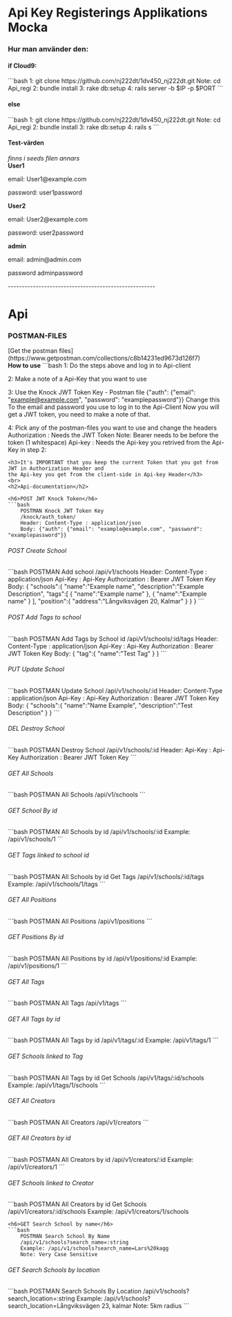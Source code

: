 <h1>Api Key Registerings Applikations Mocka</h1>
<h3>Hur man använder den:</h3>
<h4>if Cloud9:</h4>
```bash
1: git clone https://github.com/nj222dt/1dv450_nj222dt.git
Note: cd Api_regi
2: bundle install
3: rake db:setup 
4: rails server -b $IP -p $PORT
```  
<h4>else</h4>
```bash
1: git clone https://github.com/nj222dt/1dv450_nj222dt.git
Note: cd Api_regi
2: bundle install
3: rake db:setup 
4: rails s
``` 
<h4>Test-värden</h4>
<em>finns i seeds filen annars</em><br>
<strong>User1</strong>
<p>email: User1@example.com</p>
<p>password: user1password</p>
<strong>User2</strong>
<p>email: User2@example.com</p>
<p>password: user2password</p>

<strong>admin</strong>
<p>email: admin@admin.com</p>
<p>password adminpassword</p>
-----------------------------------------------------

<h1>Api</h1>

<h3>POSTMAN-FILES</h3>
[Get the postman files](https://www.getpostman.com/collections/c8b14231ed9673d126f7)
<br>
<strong>How to use</strong>
```bash
1: Do the steps above and log in to Api-client

2: Make a note of a Api-Key that you want to use

3: Use the Knock JWT Token Key - Postman file 
   {"auth": {"email": "example@example.com", "password": "examplepassword"}} Change this
   To the email and password you use to log in to the Api-Client
   Now you will get a JWT token, you need to make a note of that.
   
4: Pick any of the postman-files you want to use and change the headers
    Authorization : Needs the JWT Token Note: Bearer needs to be before the token (1 whitespace)
    Api-key : Needs the Api-key you retrived from the Api-Key in step 2:
    
```
<h3>It's IMPORTANT that you keep the current Token that you got from JWT in Authorization Header and
the Api-key you get from the client-side in Api-key Header</h3>
<br>
<h2>Api-documentation</h2>

<h6>POST JWT Knock Token</h6>
```bash
    POSTMAN Knock JWT Token Key
    /knock/auth_token/
    Header: Content-Type : application/json
    Body: {"auth": {"email": "example@example.com", "password": "examplepassword"}}
```
<h6>POST Create School</h6>
```bash
    POSTMAN Add school
    /api/v1/schools
    Header: Content-Type  : application/json
            Api-Key       : Api-Key
            Authorization : Bearer JWT Token Key
    Body: 
    {
        "schools":{
            "name":"Example name",
            "description":"Example Description",
            "tags":[
            {
                "name":"Example name"
            },
            {
                "name":"Example name"
            }
            ],
            "position":{
                "address":"Långviksvägen 20, Kalmar"
            }
        }
    }
```
<h6>POST Add Tags to school</h6>
```bash
    POSTMAN Add Tags by School id
    /api/v1/schools/:id/tags
    Header: Content-Type  : application/json
            Api-Key       : Api-Key
            Authorization : Bearer JWT Token Key
    Body: 
    {
        "tag":{
            "name":"Test Tag"
        }
    }
```
<h6>PUT Update School</h6>
```bash
    POSTMAN Update School
    /api/v1/schools/:id
    Header: Content-Type  : application/json
            Api-Key       : Api-Key
            Authorization : Bearer JWT Token Key
    Body:
    {
        "schools":{
            "name":"Name Example",
            "description":"Test Description"
        }
    }
```
<h6>DEL Destroy School</h6>
```bash
    POSTMAN Destroy School
    /api/v1/schools/:id
    Header: Api-Key       : Api-Key
            Authorization : Bearer JWT Token Key
```

<h6>GET All Schools</h6>
```bash
    POSTMAN All Schools
    /api/v1/schools
```
<h6>GET School By id</h6>
```bash
    POSTMAN All Schools by id
    /api/v1/schools/:id
    Example: /api/v1/schools/1
```
<h6>GET Tags linked to school id</h6>
```bash
    POSTMAN All Schools by id Get Tags
    /api/v1/schools/:id/tags
    Example: /api/v1/schools/1/tags
```
<h6>GET All Positions</h6>
```bash
    POSTMAN All Positions
    /api/v1/positions
```
<h6>GET Positions By id</h6>
```bash
    POSTMAN All Positions by id
    /api/v1/positions/:id
    Example: /api/v1/positions/1
```
<h6>GET All Tags</h6>
```bash
    POSTMAN All Tags
    /api/v1/tags
```
<h6>GET All Tags by id</h6>
```bash
    POSTMAN All Tags by id
    /api/v1/tags/:id
    Example: /api/v1/tags/1
```
<h6>GET Schools linked to Tag</h6>
```bash
    POSTMAN All Tags by id Get Schools
    /api/v1/tags/:id/schools
    Example: /api/v1/tags/1/schools
```
<h6>GET All Creators</h6>
```bash
    POSTMAN All Creators
    /api/v1/creators
```
<h6>GET All Creators by id</h6>
```bash
    POSTMAN All Creators by id
    /api/v1/creators/:id
    Example: /api/v1/creators/1
```
<h6>GET Schools linked to Creator</h6>
```bash
    POSTMAN All Creators by id Get Schools
    /api/v1/creators/:id/schools
    Example: /api/v1/creators/1/schools
    
```
<h6>GET Search School by name</h6>
```bash
    POSTMAN Search School By Name
    /api/v1/schools?search_name=:string
    Example: /api/v1/schools?search_name=Lars%20kagg
    Note: Very Case Sensitive
```
<h6>GET Search Schools by location</h6>
```bash
    POSTMAN Search Schools By Location
    /api/v1/schools?search_location=:string
    Example: /api/v1/schools?search_location=Långviksvägen 23, kalmar
    Note: 5km radius
```